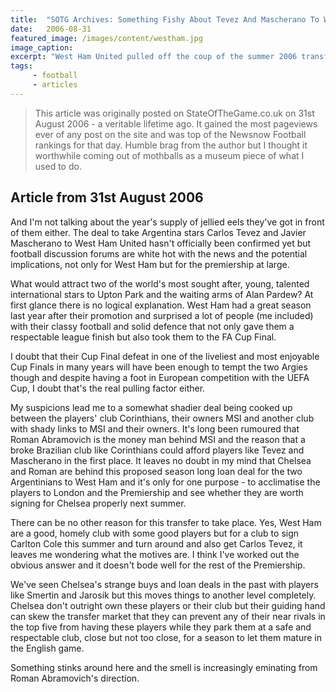 ```yaml
---
title:  "SOTG Archives: Something Fishy About Tevez And Mascherano To West Ham Deal"
date:   2006-08-31
featured_image: /images/content/westham.jpg
image_caption: 
excerpt: "West Ham United pulled off the coup of the summer 2006 transfer window by signing Carlos Tevez and Javier Mascherano. I was a little suspicious."
tags: 
     - football
     - articles
---
```

> This article was originally posted on StateOfTheGame.co.uk on 31st August 2006 - a veritable lifetime ago. It gained the most pageviews ever of any post on the site and was top of the Newsnow Football rankings for that day. Humble brag from the author but I thought it worthwhile coming out of mothballs as a museum piece of what I used to do.

## Article from 31st August 2006

And I'm not talking about the year's supply of jellied eels they've got in front of them either. The deal to take Argentina stars Carlos Tevez and Javier Mascherano to West Ham United hasn't officially been confirmed yet but football discussion forums are white hot with the news and the potential implications, not only for West Ham but for the premiership at large.

What would attract two of the world's most sought after, young, talented international stars to Upton Park and the waiting arms of Alan Pardew? At first glance there is no logical explanation. West Ham had a great season last year after their promotion and surprised a lot of people (me included) with their classy football and solid defence that not only gave them a respectable league finish but also took them to the FA Cup Final.

I doubt that their Cup Final defeat in one of the liveliest and most enjoyable Cup Finals in many years will have been enough to tempt the two Argies though and despite having a foot in European competition with the UEFA Cup, I doubt that's the real pulling factor either.

My suspicions lead me to a somewhat shadier deal being cooked up between the players' club Corinthians, their owners MSI and another club with shady links to MSI and their owners. It's long been rumoured that Roman Abramovich is the money man behind MSI and the reason that a broke Brazilian club like Corinthians could afford players like Tevez and Mascherano in the first place. It leaves no doubt in my mind that Chelsea and Roman are behind this proposed season long loan deal for the two Argentinians to West Ham and it's only for one purpose - to acclimatise the players to London and the Premiership and see whether they are worth signing for Chelsea properly next summer.

There can be no other reason for this transfer to take place. Yes, West Ham are a good, homely club with some good players but for a club to sign Carlton Cole this summer and turn around and also get Carlos Tevez, it leaves me wondering what the motives are. I think I've worked out the obvious answer and it doesn't bode well for the rest of the Premiership.

We've seen Chelsea's strange buys and loan deals in the past with players like Smertin and Jarosik but this moves things to another level completely. Chelsea don't outright own these players or their club but their guiding hand can skew the transfer market that they can prevent any of their near rivals in the top five from having these players while they park them at a safe and respectable club, close but not too close, for a season to let them mature in the English game.

Something stinks around here and the smell is increasingly eminating from Roman Abramovich's direction.